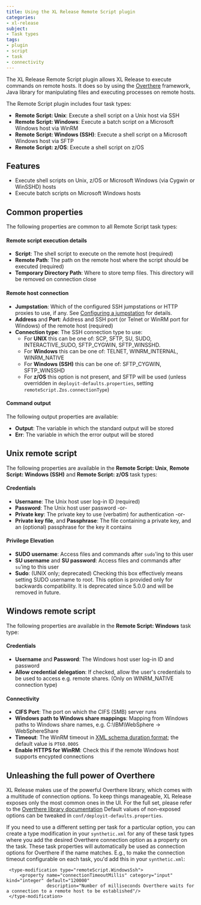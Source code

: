 ```yaml
---
title: Using the XL Release Remote Script plugin
categories:
- xl-release
subject:
- Task types
tags:
- plugin
- script
- task
- connectivity
---
```


The XL Release Remote Script plugin allows XL Release to execute commands on remote hosts. It does so by using the [Overthere](https://github.com/xebialabs/overthere) framework, Java library for manipulating files and executing processes on remote hosts.

The Remote Script plugin includes four task types:

* **Remote Script: Unix**: Execute a shell script on a Unix host via SSH
* **Remote Script: Windows**: Execute a batch script on a Microsoft Windows host via WinRM
* **Remote Script: Windows (SSH)**: Execute a shell script on a Microsoft Windows host via SFTP
* **Remote Script: z/OS**: Execute a shell script on z/OS

## Features

* Execute shell scripts on Unix, z/OS or Microsoft Windows (via Cygwin or WinSSHD) hosts
* Execute batch scripts on Microsoft Windows hosts

## Common properties

The following properties are common to all Remote Script task types:

#### Remote script execution details
* **Script**: The shell script to execute on the remote host (required)
* **Remote Path**: The path on the remote host where the script should be executed (required)
* **Temporary Directory Path**: Where to store temp files. This directory will be removed on connection close

#### Remote host connection
* **Jumpstation**: Which of the configured SSH jumpstations or HTTP proxies to use, if any. See [Configuring a jumpstation](configure-a-jumpstation.html) for details.
* **Address** and **Port**: Address and SSH port (or Telnet or WinRM port for Windows) of the remote host (required)
* **Connection type**: The SSH connection type to use:
    - For **UNIX** this can be one of: SCP, SFTP, SU, SUDO, INTERACTIVE_SUDO, SFTP_CYGWIN, SFTP_WINSSHD.
    - For **Windows** this can be one of: TELNET, WINRM_INTERNAL, WINRM_NATIVE
    - For **Windows (SSH)** this can be one of:  SFTP_CYGWIN, SFTP_WINSSHD
    - For **z/OS** this option is not present, and SFTP will be used (unless overridden in `deployit-defaults.properties`, setting `remoteScript.Zos.connectionType`)

#### Command output
The following output properties are available:

* **Output**: The variable in which the standard output will be stored
* **Err**: The variable in which the error output will be stored


## Unix remote script

The following properties are available in the **Remote Script: Unix**, **Remote Script: Windows (SSH)** and **Remote Script: z/OS** task types:

#### Credentials
* **Username**: The Unix host user log-in ID (required)
* **Password**: The Unix host user password -or-
* **Private key**: The private key to use (verbatim) for authentication -or-
* **Private key file**, and **Passphrase**: The file containing a private key, and an (optional) passphrase for the key it contains

#### Privilege Elevation
* **SUDO username**: Access files and commands after `sudo`'ing to this user
* **SU username** and **SU password**: Access files and commands after `su`'ing to this user
* **Sudo**: (UNIX only; deprecated) Checking this box effectively means setting SUDO username to root. This option is provided only for backwards compatibility. It is deprecated since 5.0.0 and will be removed in future.

## Windows remote script

The following properties are available in the **Remote Script: Windows** task type:

#### Credentials
* **Username** and **Password**: The Windows host user log-in ID and password
* **Allow credential delegation**: If checked, allow the user's credentials to be used to access e.g. remote shares. (Only on WINRM_NATIVE connection type)

#### Connectivity
* **CIFS Port**: The port on which the CIFS (SMB) server runs
* **Windows path to Windows share mappings**: Mapping from Windows paths to Windows share names, e.g. C:\IBM\WebSphere -> WebSphereShare
* **Timeout**: The WinRM timeout in [XML schema duration format](http://www.w3.org/TR/xmlschema-2/#isoformats); the default value is `PT60.000S`
* **Enable HTTPS for WinRM**: Check this if the remote Windows host supports encypted connections


## Unleashing the full power of Overthere
XL Release makes use of the powerful Overthere library, which comes with a multitude of connection options. To keep things manageable, XL Release exposes only the most common ones in the UI. For the full set, please refer to the [Overthere library documentation](https://github.com/xebialabs/overthere/blob/master/README.md) Default values of non-exposed options can be tweaked in `conf/deployit-defaults.properties`.
 
If you need to use a different setting per task for a particular option, you can create a type modification in your `synthetic.xml` for any of these task types where you add the desired Overthere connection option as a property on the task. These task properties will automatically be used as connection options for Overthere if the name matches. E.g., to make the connection timeout configurable on each task, you'd add this in your `synthetic.xml`:


     <type-modification type="remoteScript.WindowsSsh">
         <property name="connectionTimeoutMillis" category="input" kind="integer" default="120000"
                   description="Number of milliseconds Overthere waits for a connection to a remote host to be established"/>
     </type-modification>

